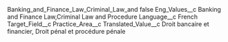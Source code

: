 <?xml version="1.0" encoding="UTF-8"?>
<CustomMetadata xmlns="http://soap.sforce.com/2006/04/metadata" xmlns:xsi="http://www.w3.org/2001/XMLSchema-instance" xmlns:xsd="http://www.w3.org/2001/XMLSchema">
    <label>Banking_and_Finance_Law_Criminal_Law_and</label>
    <protected>false</protected>
    <values>
        <field>Eng_Values__c</field>
        <value xsi:type="xsd:string">Banking and Finance Law,Criminal Law and Procedure</value>
    </values>
    <values>
        <field>Language__c</field>
        <value xsi:type="xsd:string">French</value>
    </values>
    <values>
        <field>Target_Field__c</field>
        <value xsi:type="xsd:string">Practice_Area__c</value>
    </values>
    <values>
        <field>Translated_Value__c</field>
        <value xsi:type="xsd:string">Droit bancaire et financier, Droit pénal et procédure pénale</value>
    </values>
</CustomMetadata>
